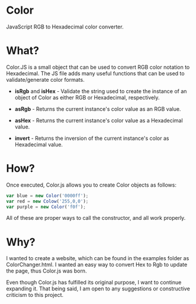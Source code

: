 # Color #

JavaScript RGB to Hexadecimal color converter.

# What? #

Color.JS is a small object that can be used to convert RGB color notation to Hexadecimal. 
The JS file adds many useful functions that can be used to validate/generate color formats.


+ **isRgb** and **isHex** - Validate the string used to create the instance of an object  of Color as either RGB or Hexadecimal, respectively.

+ **asRgb** - Returns the current instance's color value as an RGB value.

+ **asHex** - Returns the current instance's color value as a Hexadecimal value.

+ **invert** - Returns the inversion of the current instance's color as  Hexadecimal value.


# How? #

Once executed, Color.js allows you to create Color objects as follows:
```js
var blue = new Color('0000ff');
var red = new Colow('255,0,0');
var purple = new Color('f0f');
```
All of these are proper ways to call the constructor, and all work properly.

# Why? #

I wanted to create a website, which can be found in the examples folder as ColorChanger.html. I wanted an easy way to convert Hex to Rgb to update the page, thus Color.js was born.

Even though Color.js has fulfilled its original purpose, I want to continue expanding it. That being said, I am open to any suggestions or constructive criticism to this project.
